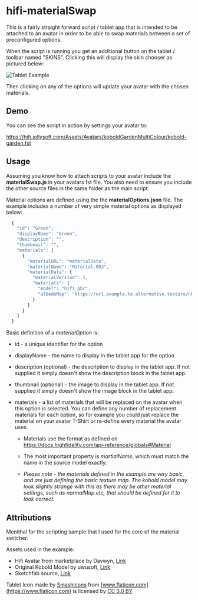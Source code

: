 # hifi-materialSwap


  This is a fairly straight forward script / tablet app that is intended to be attached to an avatar in order to be able to swap materials between a set of preconfigured options.

When the script is running you get an additional button on the tablet / toolbar named "SKINS". Clicking this will display the skin chooser as pictured below:

![Tablet Example](http://hifi.jollysoft.com/Assets/Avatars/koboldGardenMultiColour/Screenshots/TabletExample.jpg)

Then clicking on any of the options will update your avatar with the chosen materials.

## Demo

You can see the script in action by settings your avatar to:

https://hifi.jollysoft.com/Assets/Avatars/koboldGardenMultiColour/kobold-garden.fst

## Usage

Assuming you know how to attach scripts to your avatar include the **materialSwap.js** in your avatars fst file. You also need to ensure you include the other source files in the same folder as the main script.

Material options are defined using the the **materialOptions.json** file. The example includes a number of very simple material options as displayed below:

```javascript
  {
    "id": "Green",
    "displayName": "Green",
    "description": "",
    "thumbnail": "",
    "materials": [
      {
        "materialURL": "materialData",
        "materialName": "Material.003",
        "materialData": {
          "materialVersion": 1,
          "materials": {
            "model": "hifi_pbr",
            "albedoMap": "https://url.example.to.alternative.texture/nk4.png",
          }
        }
      }
    ]
  }
```

Basic definition of a *materialOption* is:

* id - a unique identifier for the option

* displayName - the name to display in the tablet app for the option

* description (optional) - the description to display in the tablet app. If not supplied it simply doesn't show the description block in the tablet app.

* thumbnail (optional) - the image to display in the tablet app. If not supplied it simply doesn't show the image block in the tablet app.

* materials - a list of materials that will be replaced on the avatar when this option is selected. You can define any number of replacement materials for each option, so for example you could just replace the material on your avatar T-Shirt or re-define every material the avatar uses.
  * Materials use the format as defined on https://docs.highfidelity.com/api-reference/globals#Material

  * The most important property is *martialName*, which must match the name in the source model exactly.

  * *Please note - the materials defined in the example are very basic, and are just defining the basic texture map. The kobold model may look slightly strange with this as there may be other material settings, such as normalMap etc, that should be defined for it to look correct.* 


## Attributions

Menithal for the scripting sample that I used for the core of the material switcher.

Assets used in the example:

* Hifi Avatar from marketplace by Davwyn, [Link](https://highfidelity.com/marketplace/items/b641bdd6-5328-4b94-82eb-ab8b63d19ca0)
* Original Kobold Model by uwusoft, [Link](https://uwusoft.itch.io/kobold-model)
* Sketchfab source, [Link](https://sketchfab.com/models/dfc842cf4c2041e4bd56a0c79e2fc162)

Tablet Icon made by [Smashicons](https://www.flaticon.com/authors/smashicons) from [www.flaticon.com](https://www.flaticon.com) is licensed by [CC 3.0 BY](http://creativecommons.org/licenses/by/3.0/)
